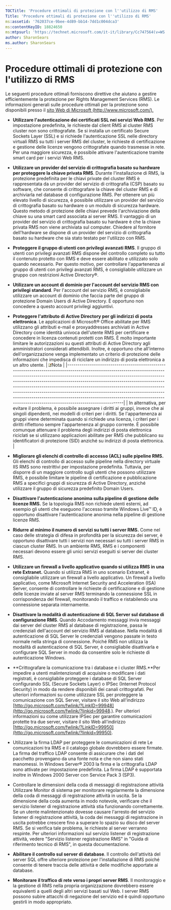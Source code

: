 ```yaml
---
TOCTitle: 'Procedure ottimali di protezione con l''utilizzo di RMS'
Title: 'Procedure ottimali di protezione con l''utilizzo di RMS'
ms:assetid: '762037ce-9bee-4d89-bb14-7dd1c004dca3'
ms:contentKeyID: 18824650
ms:mtpsurl: 'https://technet.microsoft.com/it-it/library/Cc747564(v=WS.10)'
author: SharonSears
ms.author: SharonSears
---
```


Procedure ottimali di protezione con l'utilizzo di RMS
======================================================

Le seguenti procedure ottimali forniscono direttive che aiutano a gestire efficientemente la protezione per Rights Management Services (RMS). Le informazioni generali sulle procedure ottimali per la protezione sono disponibili presso il [sito Web di Microsoft (http://www.microsoft.com/).](http://go.microsoft.com/fwlink/?linkid=49428)

-   **Utilizzare l'autenticazione dei certificati SSL nei servizi Web RMS**. Per impostazione predefinita, le richieste dal client RMS al cluster RMS cluster non sono crittografate. Se si installa un certificato Secure Sockets Layer (SSL) e si richiede l'autenticazione SSL nelle directory virtuali RMS su tutti i server RMS del cluster, le richieste di certificazione e gestione delle licenze vengono crittografate quando trasmesse in rete. Per una maggiore sicurezza, è possibile attivare l'autenticazione tramite smart card per i servizi Web RMS.
-   **Utilizzare un provider del servizio di crittografia basato su hardware per proteggere la chiave privata RMS**. Durante l'installazione di RMS, la protezione predefinita per le chiavi private del cluster RMS è rappresentata da un provider del servizio di crittografia (CSP) basato su software, che consente di crittografare la chiave del cluster RMS e di archiviarla nel database di configurazione RMS. Per ottenere un più elevato livello di sicurezza, è possibile utilizzare un provider del servizio di crittografia basato su hardware o un modulo di sicurezza hardware. Questo metodo di protezione delle chiavi prevede l'archiviazione della chiave su una smart card associata ai server RMS. Il vantaggio di un provider del servizio di crittografia basato su hardware è che la chiave privata RMS non viene archiviata sul computer. Chiedere al fornitore dell'hardware se dispone di un provider del servizio di crittografia basato su hardware che sia stato testato per l'utilizzo con RMS.
-   **Proteggere il gruppo di utenti con privilegi avanzati RMS**. Il gruppo di utenti con privilegi avanzati RMS dispone del controllo completo su tutto il contenuto protetto con RMS e deve essere abilitato e utilizzato solo quando necessario. Per questo motivo, per controllare l'appartenenza al gruppo di utenti con privilegi avanzati RMS, è consigliabile utilizzare un gruppo con restrizioni Active Directory®.
-   **Utilizzare un account di dominio per l'account del servizio RMS con privilegi standard**. Per l'account del servizio RMS, è consigliabile utilizzare un account di dominio che faccia parte del gruppo di protezione Domain Users di Active Directory. È opportuno non concedere a questo account privilegi aggiuntivi.
-   **Proteggere l'attributo di Active Directory per gli indirizzi di posta elettronica**. Le applicazioni di Microsoft® Office abilitate per RMS utilizzano gli attributi e-mail e proxyaddresses archiviati in Active Directory come identità univoca dell'utente RMS per certificare e concedere in licenza contenuti protetti con RMS. È molto importante limitare le autorizzazioni su questi attributi di Active Directory agli amministratori considerati attendibili. Inoltre, è opportuno che all'interno dell'organizzazione venga implementato un criterio di protezione delle informazioni che impedisca di riciclare un indirizzo di posta elettronica a un altro utente.
    | ![](/security-updates/images/Cc747564.note(WS.10).gif)Nota                                                                                                                                                                                                                                                                                                                                                                                                                                                                                            |
    |------------------------------------------------------------------------------------------------------------------------------------------------------------------------------------------------------------------------------------------------------------------------------------------------------------------------------------------------------------------------------------------------------------------------------------------------------------------------------------------------------------------------------------------------------------------|
    | In alternativa, per evitare il problema, è possibile assegnare i diritti ai gruppi, invece che ai singoli dipendenti, nei modelli di criteri per i diritti. Se l'appartenenza ai gruppi viene determinata quando si richiede una licenza, i criteri per i diritti riflettono sempre l'appartenenza al gruppo corrente. È possibile comunque attenuare il problema degli indirizzi di posta elettronica riciclati se si utilizzano applicazioni abilitate per RMS che pubblicano su identificatori di protezione (SID) anziché su indirizzi di posta elettronica. |

-   **Migliorare gli elenchi di controllo di accesso (ACL) sulle pipeline RMS.** Gli elenchi di controllo di accesso sulle pipeline nella directory virtuale IIS RMS sono restrittivi per impostazione predefinita. Tuttavia, per disporre di un maggiore controllo sugli utenti che possono utilizzare RMS, è possibile limitare le pipeline di certificazione e pubblicazione RMS a specifici gruppi di sicurezza di Active Directory, anziché utilizzare il gruppo di sicurezza predefinito Domain Users.
-   **Disattivare l'autenticazione anonima sulla pipeline di gestione delle licenze RMS.** Se la topologia RMS non richiede utenti esterni, ad esempio gli utenti che eseguono l'accesso tramite Windows Live™ ID, è opportuno disattivare l'autenticazione anonima nella pipeline di gestione licenze RMS.
-   **Ridurre al minimo il numero di servizi su tutti i server RMS.** Come nel caso delle strategia di difesa in profondità per la sicurezza dei server, è opportuno disattivare tutti i servizi non necessari su tutti i server RMS in ciascun cluster RMS. In un ambiente RMS, RMS e i componenti necessari devono essere gli unici servizi eseguiti si server dei cluster RMS.
-   **Utilizzare un firewall a livello applicativo quando si utilizza RMS in una rete Extranet.** Quando si utilizza RMS in uno scenario Extranet, è consigliabile utilizzare un firewall a livello applicativo. Un firewall a livello applicativo, come Microsoft Internet Security and Acceleration (ISA) Server, consente di controllare le richieste di certificazione e di gestione delle licenze inviate al server RMS terminando la connessione SSL in corrispondenza del firewall, monitorando il traffico e ristabilendo una connessione separata internamente.
-   **Disattivare la modalità di autenticazione di SQL Server sul database di configurazione RMS**. Quando Accodamento messaggi invia messaggi dai server del cluster RMS al database di registrazione, passa le credenziali dell'account del servizio RMS al database. Nella modalità di autenticazione di SQL Server le credenziali vengono passate in testo normale nella stringa di connessione. Poiché RMS non utilizza la modalità di autenticazione di SQL Server, è consigliabile disattivarla e configurare SQL Server in modo da consentire solo le richieste di autenticazione Windows.
-   **Crittografare la comunicazione tra i database e i cluster RMS.**Per impedire a utenti malintenzionati di acquisire o modificare i dati registrati, è consigliabile proteggere i database di SQL Server configurando SSL (Secure Sockets Layer) o IPSec (Internet Protocol Security) in modo da rendere disponibili dei canali crittografati. Per ulteriori informazioni su come utilizzare SSL per proteggere la comunicazione con SQL Server, visitare il sito Web all'indirizzo [http://go.microsoft.com/fwlink/?LinkID=99948](http://go.microsoft.com/fwlink/?linkid=99948.). Per ulteriori informazioni su come utilizzare IPSec per garantire comunicazioni protette tra due server, visitare il sito Web all'indirizzo [http://go.microsoft.com/fwlink/?LinkID=99950](http://go.microsoft.com/fwlink/?linkid=99950).
-   Utilizzare la firma LDAP per proteggere le comunicazioni di rete Le comunicazioni tra RMS e il catalogo globale dovrebbero essere firmate. La firma del traffico LDAP consente di assicurare che i dati del pacchetto provengano da una fonte nota e che non siano stati manomessi. In Windows Server® 2003 la firma e la crittografia LDAP sono attivate per impostazione predefinita. La firma LDAP è supportata inoltre in Windows 2000 Server con Service Pack 3 (SP3).
-   Controllare le dimensioni della coda di messaggi di registrazione attività Utilizzare Monitor di sistema per monitorare regolarmente la dimensione della coda di messaggi di registrazione attività in uscita. Se la dimensione della coda aumenta in modo notevole, verificare che il servizio listener di registrazione attività stia funzionando correttamente. Se un utente malintenzionato dovesse causare l'arresto del servizio listener di registrazione attività, la coda dei messaggi di registrazione in uscita potrebbe crescere fino a superare lo spazio su disco del server RMS. Se si verifica tale problema, le richieste al server verranno respinte. Per ulteriori informazioni sul servizio listener di registrazione attività, vedere "Servizio listener registrazione RMS" in "Guida di riferimento tecnico di RMS", in questa documentazione.
-   **Abilitare il controllo sul server di database**. Il controllo dell'attività del server SQL offre ulteriore protezione per l'installazione di RMS poiché consente di tenere traccia delle attività e delle modifiche apportate ai database.
-   **Monitorare il traffico di rete verso i propri server RMS**. Il monitoraggio e la gestione di RMS nella propria organizzazione dovrebbero essere equivalenti a quelli degli altri servizi basati sul Web. I server RMS possono subire attacchi di negazione del servizio ed è quindi opportuno gestirli in modo appropriato.
